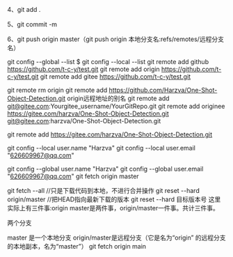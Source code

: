 
4、git add .

5、git commit -m 

6、git push origin master（git push origin 本地分支名:refs/remotes/远程分支名）

git config --global --list 
$ git config --local --list
git remote add github https://github.com/t-c-y/test.git
git remote add origin https://github.com/t-c-y/test.git
git remote add gitee https://github.com/t-c-y/test.git

git remote rm origin
git remote add https://github.com/Harzva/One-Shot-Object-Detection.git  origin远程地址的别名
git remote add git@gitee.com:Yourgitee_username/YourGitRepo.git
git remote add  originee https://gitee.com/harzva/One-Shot-Object-Detection.git   git@gitee.com:harzva/One-Shot-Object-Detection.git

git remote add  https://gitee.com/harzva/One-Shot-Object-Detection.git


git config --local user.name "Harzva"
git config --local user.email  "626609967@qq.com"

git config --global user.name "Harzva"
git config --global user.email  "626609967@qq.com"
git fetch origin master

git fetch --all //只是下载代码到本地，不进行合并操作
git reset --hard origin/master  //把HEAD指向最新下载的版本
git reset --hard 目标版本号
这里实际上有三件事:origin master是两件事，origin/master一件事。共计三件事。


两个分支

master 是一个本地分支
origin/master是远程分支（它是名为“origin” 的远程分支的本地副本，名为“master”）
git fetch origin main